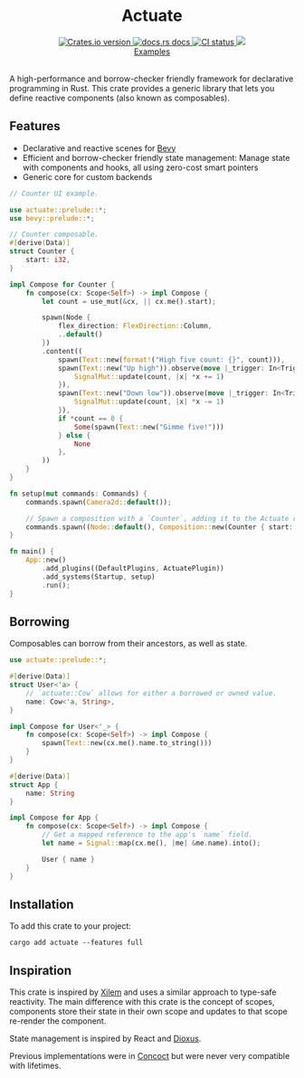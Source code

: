 <div align="center">
  <h1>Actuate</h1>
  <a href="https://crates.io/crates/actuate">
    <img src="https://img.shields.io/crates/v/actuate?style=flat-square"
    alt="Crates.io version" />
  </a>
  <a href="https://docs.rs/actuate">
    <img src="https://img.shields.io/badge/docs-latest-blue.svg?style=flat-square"
      alt="docs.rs docs" />
  </a>
   <a href="https://github.com/actuate-rs/actuate/actions">
    <img src="https://github.com/actuate-rs/actuate/actions/workflows/ci.yml/badge.svg"
      alt="CI status" />
  </a>
  <a href="https://discord.gg/AbyAdew3">
    <img src="https://img.shields.io/discord/1306713440873877576.svg?label=&logo=discord&logoColor=ffffff&color=7389D8&labelColor=6A7EC2" />
</div>

<div align="center">
 <a href="https://github.com/actuate-rs/actuate/tree/main/examples">Examples</a>
</div>

<br />

A high-performance and borrow-checker friendly framework for declarative programming in Rust.
This crate provides a generic library that lets you define reactive components (also known as composables).

## Features
- Declarative and reactive scenes for [Bevy](https://github.com/bevyengine/bevy)
- Efficient and borrow-checker friendly state management: Manage state with components and hooks, all using zero-cost smart pointers
- Generic core for custom backends

```rust
// Counter UI example.

use actuate::prelude::*;
use bevy::prelude::*;

// Counter composable.
#[derive(Data)]
struct Counter {
    start: i32,
}

impl Compose for Counter {
    fn compose(cx: Scope<Self>) -> impl Compose {
        let count = use_mut(&cx, || cx.me().start);

        spawn(Node {
            flex_direction: FlexDirection::Column,
            ..default()
        })
        .content((
            spawn(Text::new(format!("High five count: {}", count))),
            spawn(Text::new("Up high")).observe(move |_trigger: In<Trigger<Pointer<Click>>>| {
                SignalMut::update(count, |x| *x += 1)
            }),
            spawn(Text::new("Down low")).observe(move |_trigger: In<Trigger<Pointer<Click>>>| {
                SignalMut::update(count, |x| *x -= 1)
            }),
            if *count == 0 {
                Some(spawn(Text::new("Gimme five!")))
            } else {
                None
            },
        ))
    }
}

fn setup(mut commands: Commands) {
    commands.spawn(Camera2d::default());

    // Spawn a composition with a `Counter`, adding it to the Actuate runtime.
    commands.spawn((Node::default(), Composition::new(Counter { start: 0 })));
}

fn main() {
    App::new()
        .add_plugins((DefaultPlugins, ActuatePlugin))
        .add_systems(Startup, setup)
        .run();
}
```

## Borrowing
Composables can borrow from their ancestors, as well as state.
```rs
use actuate::prelude::*;

#[derive(Data)]
struct User<'a> {
    // `actuate::Cow` allows for either a borrowed or owned value.
    name: Cow<'a, String>,
}

impl Compose for User<'_> {
    fn compose(cx: Scope<Self>) -> impl Compose {
        spawn(Text::new(cx.me().name.to_string()))
    }
}

#[derive(Data)]
struct App {
    name: String
}

impl Compose for App {
    fn compose(cx: Scope<Self>) -> impl Compose {
        // Get a mapped reference to the app's `name` field.
        let name = Signal::map(cx.me(), |me| &me.name).into();

        User { name }
    }
}
```

## Installation
To add this crate to your project:
```
cargo add actuate --features full
```

## Inspiration
This crate is inspired by [Xilem](https://github.com/linebender/xilem) and uses a similar approach to type-safe reactivity. The main difference with this crate is the concept of scopes, components store their state in their own scope and updates to that scope re-render the component.

State management is inspired by React and [Dioxus](https://github.com/DioxusLabs/dioxus).

Previous implementations were in [Concoct](https://github.com/concoct-rs/concoct) but were never very compatible with lifetimes.
